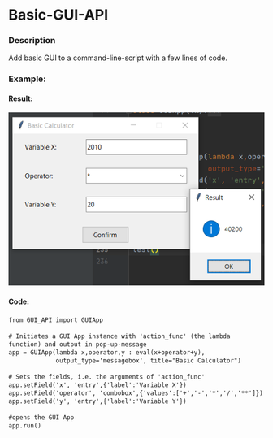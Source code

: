 # Basic-GUI-API

### Description
Add basic GUI to a command-line-script with a few lines of code.


### Example:
#### Result:
<img src="https://github.com/matanbt/Basic-GUI-API/blob/master/img/demo.png">

#### Code:
```
from GUI_API import GUIApp

# Initiates a GUI App instance with 'action_func' (the lambda function) and output in pop-up-message 
app = GUIApp(lambda x,operator,y : eval(x+operator+y),
             output_type='messagebox', title="Basic Calculator")

# Sets the fields, i.e. the arguments of 'action_func'
app.setField('x', 'entry',{'label':'Variable X'})
app.setField('operator', 'combobox',{'values':['+','-','*','/','**']})
app.setField('y', 'entry',{'label':'Variable Y'})

#opens the GUI App
app.run()
```
